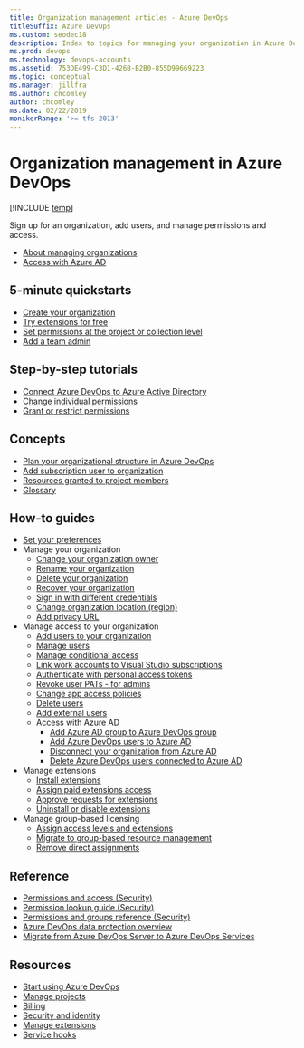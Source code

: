 ```yaml
---
title: Organization management articles - Azure DevOps
titleSuffix: Azure DevOps
ms.custom: seodec18
description: Index to topics for managing your organization in Azure DevOps
ms.prod: devops
ms.technology: devops-accounts
ms.assetid: 753DE499-C3D1-426B-B2B0-855D99669223
ms.topic: conceptual
ms.manager: jillfra
ms.author: chcomley
author: chcomley
ms.date: 02/22/2019
monikerRange: '>= tfs-2013'
---
```

# Organization management in Azure DevOps

[!INCLUDE [temp](../../_shared/version-vsts-tfs-all-versions.md)]

Sign up for an organization, add users, and manage permissions and access.

* [About managing organizations](organization-management.md)
* [Access with Azure AD](access-with-azure-ad.md)

## 5-minute quickstarts

* [Create your organization](create-organization.md)
* [Try extensions for free](../billing/try-additional-features-vs.md?toc=/azure/devops/organizations/accounts/toc.json&bc=/azure/devops/organizations/accounts/breadcrumb/toc.json)
* [Set permissions at the project or collection level](../security/set-project-collection-level-permissions.md?toc=/azure/devops/organizations/accounts/toc.json&bc=/azure/devops/organizations/accounts/breadcrumb/toc.json)
* [Add a team admin](../settings/add-team-administrator.md?toc=/azure/devops/organizations/accounts/toc.json&bc=/azure/devops/organizations/accounts/breadcrumb/toc.json)

## Step-by-step tutorials

* [Connect Azure DevOps to Azure Active Directory](connect-organization-to-aad.md)
* [Change individual permissions](../security/change-individual-permissions.md?toc=/azure/devops/organizations/accounts/toc.json&bc=/azure/devops/organizations/accounts/breadcrumb/toc.json)
* [Grant or restrict permissions](../security/restrict-access.md?toc=/azure/devops/organizations/accounts/toc.json&bc=/azure/devops/organizations/accounts/breadcrumb/toc.json)

## Concepts

* [Plan your organizational structure in Azure DevOps](../../user-guide/plan-your-azure-devops-org-structure.md?toc=/azure/devops/organizations/accounts/toc.json&bc=/azure/devops/organizations/accounts/breadcrumb/toc.json)
* [Add subscription user to organization](add-basic-or-vs-subscription-users.md)
* [Resources granted to project members](../projects/resources-granted-to-project-members.md?toc=/azure/devops/organizations/accounts/toc.json&bc=/azure/devops/organizations/accounts/breadcrumb/toc.json)
* [Glossary](../../project/navigation/glossary.md?toc=/azure/devops/organizations/accounts/toc.json&bc=/azure/devops/organizations/accounts/breadcrumb/toc.json)

## How-to guides

* [Set your preferences](../settings/set-your-preferences.md?toc=/azure/devops/organizations/accounts/toc.json&bc=/azure/devops/organizations/accounts/breadcrumb/toc.json)
* Manage your organization
    * [Change your organization owner](change-organization-ownership.md)
    * [Rename your organization](rename-organization.md)
    * [Delete your organization](delete-your-organization.md)
    * [Recover your organization](recover-your-organization.md)
    * [Sign in with different credentials](../projects/connect-to-projects.md?toc=/azure/devops/organizations/accounts/toc.json&bc=/azure/devops/organizations/accounts/breadcrumb/toc.json)
    * [Change organization location (region)](change-organization-location.md)
    * [Add privacy URL](add-privacy-url.md)
* Manage access to your organization
    * [Add users to your organization](add-organization-users.md)
    * [Manage users](manage-users-table-view.md)
    * [Manage conditional access](manage-conditional-access.md)
    * [Link work accounts to Visual Studio subscriptions](https://docs.microsoft.com/visualstudio/subscriptions/vs-alternate-identity?toc=%2Fazure%2Fdevops%2Forganizations%2Faccounts%2Ftoc.json&bc=%2Fazure%2Fdevops%2Forganizations%2Faccounts%2Fbreadcrumb%2Ftoc.json&view=azure-devops)
    * [Authenticate with personal access tokens](use-personal-access-tokens-to-authenticate.md)
    * [Revoke user PATs - for admins](admin-revoke-user-pats.md)
    * [Change app access policies](change-application-access-policies.md)
    * [Delete users](delete-organization-users.md)
    * [Add external users](add-external-user.md)
    * Access with Azure AD
        * [Add Azure AD group to Azure DevOps group](manage-azure-active-directory-groups.md)
        * [Add Azure DevOps users to Azure AD](add-users-to-azure-ad.md)
        * [Disconnect your organization from Azure AD](disconnect-organization-from-azure-ad.md)
        * [Delete Azure DevOps users connected to Azure AD](delete-users-from-services-azure-ad.md)
* Manage extensions
    * [Install extensions](../../marketplace/install-extension.md?toc=/azure/devops/organizations/accounts/toc.json&bc=/azure/devops/organizations/accounts/breadcrumb/toc.json)
    * [Assign paid extensions access](../../marketplace/assign-paid-extensions.md?toc=/azure/devops/organizations/accounts/toc.json&bc=/azure/devops/organizations/accounts/breadcrumb/toc.json)
    * [Approve requests for extensions](../../marketplace/approve-extensions.md?toc=/azure/devops/organizations/accounts/toc.json&bc=/azure/devops/organizations/accounts/breadcrumb/toc.json)
    * [Uninstall or disable extensions](../../marketplace/uninstall-disable-extensions.md?toc=/azure/devops/organizations/accounts/toc.json&bc=/azure/devops/organizations/accounts/breadcrumb/toc.json)
* Manage group-based licensing
    * [Assign access levels and extensions](assign-access-levels-and-extensions-by-group-membership.md)
    * [Migrate to group-based resource management](migrate-to-group-based-resource-management.md)
    * [Remove direct assignments](remove-direct-assignments.md)

## Reference

* [Permissions and access (Security)](../security/permissions-access.md)
* [Permission lookup guide (Security)](../security/permissions-lookup-guide.md)
* [Permissions and groups reference (Security)](../security/permissions.md)
* [Azure DevOps data protection overview](../../articles/team-services-security-whitepaper.md)
* [Migrate from Azure DevOps Server to Azure DevOps Services](../../articles/migrate-from-tfs.md?toc=/azure/devops/organizations/accounts/toc.json&bc=/azure/devops/organizations/accounts/breadcrumb/toc.json)

## Resources

* [Start using Azure DevOps](../../user-guide/index.yml)
* [Manage projects](../projects/index.md)
* [Billing](../billing/index.md)
* [Security and identity](../../organizations/security/index.md)
* [Manage extensions](../../marketplace/index.md)
* [Service hooks](../../service-hooks/index.md)
